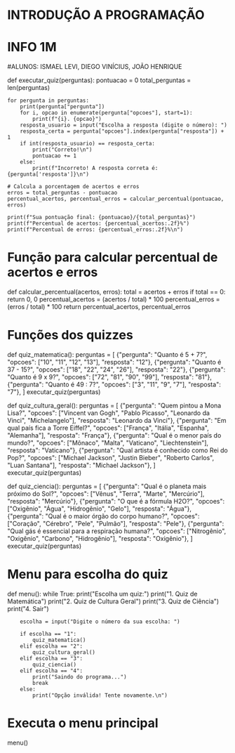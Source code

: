 # INTRODUÇÃO A PROGRAMAÇÃO 
# INFO 1M
#ALUNOS: ISMAEL LEVI, DIEGO VINÍCIUS, JOÃO HENRIQUE


def executar_quiz(perguntas):
    pontuacao = 0
    total_perguntas = len(perguntas)

    for pergunta in perguntas:
        print(pergunta["pergunta"])
        for i, opcao in enumerate(pergunta["opcoes"], start=1):
            print(f"{i}. {opcao}")
        resposta_usuario = input("Escolha a resposta (digite o número): ")
        resposta_certa = pergunta["opcoes"].index(pergunta["resposta"]) + 1
        if int(resposta_usuario) == resposta_certa:
            print("Correto!\n")
            pontuacao += 1
        else:
            print(f"Incorreto! A resposta correta é: {pergunta['resposta']}\n")

    # Calcula a porcentagem de acertos e erros
    erros = total_perguntas - pontuacao
    percentual_acertos, percentual_erros = calcular_percentual(pontuacao, erros)

    print(f"Sua pontuação final: {pontuacao}/{total_perguntas}")
    print(f"Percentual de acertos: {percentual_acertos:.2f}%")
    print(f"Percentual de erros: {percentual_erros:.2f}%\n")


# Função para calcular percentual de acertos e erros
def calcular_percentual(acertos, erros):
    total = acertos + erros
    if total == 0:
        return 0, 0
    percentual_acertos = (acertos / total) * 100
    percentual_erros = (erros / total) * 100
    return percentual_acertos, percentual_erros


# Funções dos quizzes
def quiz_matematica():
    perguntas = [
        {"pergunta": "Quanto é 5 + 7?", "opcoes": ["10", "11", "12", "13"], "resposta": "12"},
        {"pergunta": "Quanto é 37 - 15?", "opcoes": ["18", "22", "24", "26"], "resposta": "22"},
        {"pergunta": "Quanto é 9 x 9?", "opcoes": ["72", "81", "90", "99"], "resposta": "81"},
        {"pergunta": "Quanto é 49 : 7?", "opcoes": ["3", "11", "9", "7"], "resposta": "7"},
    ]
    executar_quiz(perguntas)


def quiz_cultura_geral():
    perguntas = [
        {"pergunta": "Quem pintou a Mona Lisa?", "opcoes": ["Vincent van Gogh", "Pablo Picasso", "Leonardo da Vinci", "Michelangelo"], "resposta": "Leonardo da Vinci"},
        {"pergunta": "Em qual país fica a Torre Eiffel?", "opcoes": ["França", "Itália", "Espanha", "Alemanha"], "resposta": "França"},
        {"pergunta": "Qual é o menor país do mundo?", "opcoes": ["Mônaco", "Malta", "Vaticano", "Liechtenstein"], "resposta": "Vaticano"},
        {"pergunta": "Qual artista é conhecido como Rei do Pop?", "opcoes": ["Michael Jackson", "Justin Bieber", "Roberto Carlos", "Luan Santana"], "resposta": "Michael Jackson"},
    ]
    executar_quiz(perguntas)


def quiz_ciencia():
    perguntas = [
        {"pergunta": "Qual é o planeta mais próximo do Sol?", "opcoes": ["Vênus", "Terra", "Marte", "Mercúrio"], "resposta": "Mercúrio"},
        {"pergunta": "O que é a fórmula H2O?", "opcoes": ["Oxigênio", "Água", "Hidrogênio", "Gelo"], "resposta": "Água"},
        {"pergunta": "Qual é o maior órgão do corpo humano?", "opcoes": ["Coração", "Cérebro", "Pele", "Pulmão"], "resposta": "Pele"},
        {"pergunta": "Qual gás é essencial para a respiração humana?", "opcoes": ["Nitrogênio", "Oxigênio", "Carbono", "Hidrogênio"], "resposta": "Oxigênio"},
    ]
    executar_quiz(perguntas)


# Menu para escolha do quiz
def menu():
    while True:
        print("Escolha um quiz:")
        print("1. Quiz de Matemática")
        print("2. Quiz de Cultura Geral")
        print("3. Quiz de Ciência")
        print("4. Sair")

        escolha = input("Digite o número da sua escolha: ")

        if escolha == "1":
            quiz_matematica()
        elif escolha == "2":
            quiz_cultura_geral()
        elif escolha == "3":
            quiz_ciencia()
        elif escolha == "4":
            print("Saindo do programa...")
            break
        else:
            print("Opção inválida! Tente novamente.\n")


# Executa o menu principal
menu()
